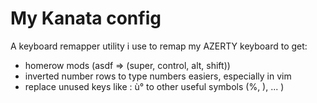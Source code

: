 # My Kanata config

A keyboard remapper utility i use to remap my AZERTY keyboard to get:
* homerow mods (asdf => (super, control, alt, shift)) 
* inverted number rows to type numbers easiers, especially in vim
* replace unused keys like : ù° to other useful symbols (%, ), ... ) 
